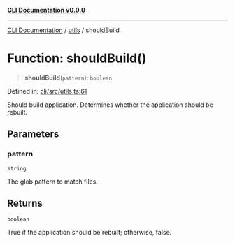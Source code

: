 [**CLI Documentation v0.0.0**](../../README.md)

***

[CLI Documentation](../../modules.md) / [utils](../README.md) / shouldBuild

# Function: shouldBuild()

> **shouldBuild**(`pattern`): `boolean`

Defined in: [cli/src/utils.ts:61](https://github.com/stonemjs/cli/blob/918c4879f2a7715f30d46038936ca1a10bb41202/src/utils.ts#L61)

Should build application.
Determines whether the application should be rebuilt.

## Parameters

### pattern

`string`

The glob pattern to match files.

## Returns

`boolean`

True if the application should be rebuilt; otherwise, false.
